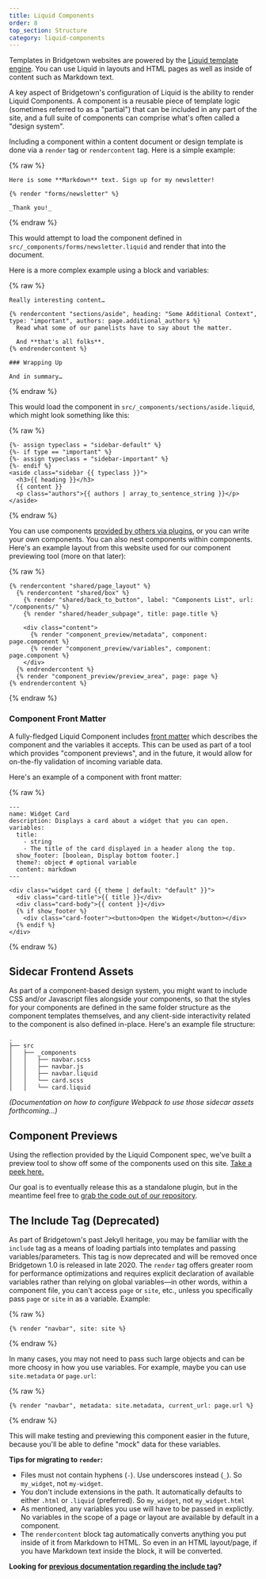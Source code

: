 ```yaml
---
title: Liquid Components
order: 8
top_section: Structure
category: liquid-components
---
```


Templates in Bridgetown websites are powered by the [Liquid template engine](/docs/liquid). You can use Liquid in layouts and HTML pages as well as inside of content such as Markdown text.

A key aspect of Bridgetown's configuration of Liquid is the ability to render Liquid Components. A component is a reusable piece of template logic (sometimes referred to as a "partial") that can be included in any part of the site, and a full suite of components can comprise what's often called a "design system".

Including a component within a content document or design template is done via a `render` tag or `rendercontent` tag. Here is a simple example:

{% raw %}
```liquid
Here is some **Markdown** text. Sign up for my newsletter!

{% render "forms/newsletter" %}

_Thank you!_
```
{% endraw %}

This would attempt to load the component defined in `src/_components/forms/newsletter.liquid` and render that into the document.

Here is a more complex example using a block and variables:

{% raw %}
```liquid
Really interesting content…

{% rendercontent "sections/aside", heading: "Some Additional Context", type: "important", authors: page.additional_authors %}
  Read what some of our panelists have to say about the matter.

  And **that's all folks**.
{% endrendercontent %}

### Wrapping Up

And in summary…
```
{% endraw %}

This would load the component in `src/_components/sections/aside.liquid`, which might look something like this:

{% raw %}
```liquid
{%- assign typeclass = "sidebar-default" %}
{%- if type == "important" %}
{%- assign typeclass = "sidebar-important" %}
{%- endif %}
<aside class="sidebar {{ typeclass }}">
  <h3>{{ heading }}</h3>
  {{ content }}
  <p class="authors">{{ authors | array_to_sentence_string }}</p>
</aside>
```
{% endraw %}

You can use components [provided by others via plugins](/docs/plugins/source-manifests), or you can write your own components. You can also nest components within components. Here's an example layout from this website used for our component previewing tool (more on that later):

{% raw %}
```liquid
{% rendercontent "shared/page_layout" %}
  {% rendercontent "shared/box" %}
    {% render "shared/back_to_button", label: "Components List", url: "/components/" %}
    {% render "shared/header_subpage", title: page.title %}

    <div class="content">
      {% render "component_preview/metadata", component: page.component %}
      {% render "component_preview/variables", component: page.component %}
    </div>
  {% endrendercontent %}
  {% render "component_preview/preview_area", page: page %}
{% endrendercontent %}
```
{% endraw %}

### Component Front Matter

A fully-fledged Liquid Component includes [front matter](/docs/front-matter) which describes the component and the variables it accepts. This can be used as part of a tool which provides "component previews", and in the future, it would allow for on-the-fly validation of incoming variable data.

Here's an example of a component with front matter:

{% raw %}
```liquid
---
name: Widget Card
description: Displays a card about a widget that you can open.
variables:
  title:
    - string
    - The title of the card displayed in a header along the top.
  show_footer: [boolean, Display bottom footer.]
  theme?: object # optional variable
  content: markdown
---

<div class="widget card {{ theme | default: "default" }}">
  <div class="card-title">{{ title }}</div>
  <div class="card-body">{{ content }}</div>
  {% if show_footer %}
    <div class="card-footer"><button>Open the Widget</button></div>
  {% endif %}
</div>
```
{% endraw %}

## Sidecar Frontend Assets

As part of a component-based design system, you might want to include CSS and/or Javascript files alongside your components, so that the styles for your components are defined in the same folder structure as the component templates themselves, and any client-side interactivity related to the component is also defined in-place. Here's an example file structure:

```shell
.
├── src
│   ├── _components
│   │   ├── navbar.scss
│   │   ├── navbar.js
│   │   ├── navbar.liquid
│   │   └── card.scss
│   │   └── card.liquid
```

_(Documentation on how to configure Webpack to use those sidecar assets forthcoming…)_

## Component Previews

Using the reflection provided by the Liquid Component spec, we've built a preview tool to show off some of the components used on this site. [Take a peek here.](/components)

Our goal is to eventually release this as a standalone plugin, but in the meantime feel free to [grab the code out of our repository](https://github.com/bridgetownrb/bridgetown/tree/master/bridgetown-website).

## The Include Tag (Deprecated)

As part of Bridgetown's past Jekyll heritage, you may be familiar with the `include` tag as a means of loading partials into templates and passing variables/parameters. This tag is now deprecated and will be removed once Bridgetown 1.0 is released in late 2020. The `render` tag offers greater room for performance optimizations and requires explicit declaration of available variables rather than relying on global variables—in other words, within a component file, you can't access `page` or `site`, etc., unless you specifically pass `page` or `site` in as a variable. Example:

{% raw %}
```liquid
{% render "navbar", site: site %}
```
{% endraw %}

In many cases, you may not need to pass such large objects and can be more choosy in how you use variables. For example, maybe you can use `site.metadata` or `page.url`:

{% raw %}
```liquid
{% render "navbar", metadata: site.metadata, current_url: page.url %}
```
{% endraw %}

This will make testing and previewing this component easier in the future, because you'll be able to define "mock" data for these variables.

**Tips for migrating to `render`:**

* Files must not contain hyphens (`-`). Use underscores instead (`_`). So `my_widget`, not `my-widget`.
* You don't include extensions in the path. It automatically defaults to either `.html` or `.liquid` (preferred). So `my_widget`, not `my_widget.html`
* As mentioned, any variables you use will have to be passed in explictly. No variables in the scope of a page or layout are available by default in a component.
* The `rendercontent` block tag automatically converts anything you put inside of it from Markdown to HTML. So even in an HTML layout/page, if you have Markdown text inside the block, it will be converted.

**Looking for [previous documentation regarding the include tag](/docs/structure/includes)?**